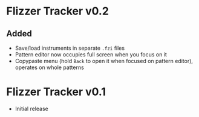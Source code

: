 # Flizzer Tracker v0.2 #

## Added ##
- Save/load instruments in separate `.fzi` files
- Pattern editor now occupies full screen when you focus on it
- Copypaste menu (hold `Back` to open it when focused on pattern editor), operates on whole patterns

# Flizzer Tracker v0.1 #

- Initial release